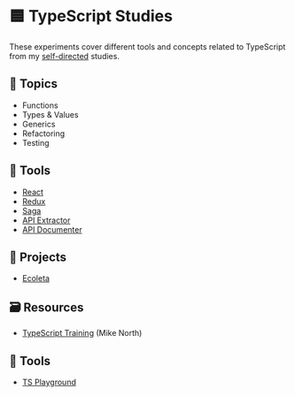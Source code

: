 # 🟦 TypeScript Studies

These experiments cover different tools and concepts related to TypeScript from my [self-directed](https://github.com/DanielBrito/self-learning) studies.

## 📑 Topics

- Functions
- Types & Values
- Generics
- Refactoring
- Testing

## :toolbox: Tools

- [React](https://www.typescriptlang.org/pt/docs/handbook/react.html)
- [Redux](https://redux.js.org/usage/usage-with-typescript)
- [Saga](https://redux-saga.js.org/)
- [API Extractor](https://api-extractor.com/)
- [API Documenter](https://www.npmjs.com/package/@microsoft/api-documenter)

## :rocket: Projects

- [Ecoleta](https://github.com/DanielBrito/ecoleta-nlw-rocketseat)

## :card_file_box: Resources

- [TypeScript Training](https://www.typescript-training.com/) (Mike North)

## :toolbox: Tools

- [TS Playground](https://www.typescriptlang.org/play)
